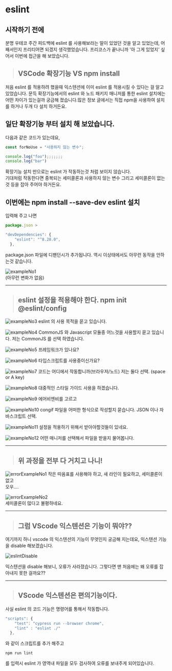 # eslint

## 시작하기 전에

분명 우테코 주간 피드백에 eslint 를 사용해보라는 말이 있었던 것을 알고 있었는데, 어째서인지 프리티어면 되겠지 생각했었습니다. 프리코스가 끝나니까 '아 그게 있었지' 싶어서 이번에 접근을 해 보았습니다.

> ## VSCode 확장기능 VS npm install

처음 eslint 를 적용하려 했을때 익스텐션에 이미 eslint 를 적용시킬 수 있다는 걸 알고 있었습니다. 문득 확장기능에서의 eslint 와 노드 패키지 매니저를 통한 eslint 설치에는 어떤 차이가 있는걸까 궁금해 졌습니다.많은 정보 글에서는 직접 npm을 사용하여 설치를 하거나 두개 다 설치 하거든요.

## 일단 확장기능 부터 설치 해 보았습니다.

다음과 같은 코드가 있는데요,

```javascript
const forNoUse = "사용하지 않는 변수";

console.log("foo");;;;;;;
console.log("bar")
```

확장기능 설치 만으로는 eslint 가 작동하는것 처럼 보이지 않습니다.  
기대처럼 작동한다면 중복되는 세미콜론과 사용하지 않는 변수 그리고 세미콜론이 없는것 등을 잡아 주어야 하거든요.

## 이번에는 npm install --save-dev eslint 설치

입력해 주고 나면

```javascript
package.json >

"devDependencies": {
    "eslint": "^8.28.0",
  },
```

package.json 파일에 디팬던시가 추가됩니다. 역시 이상태에서도 아무런 동작을 안하는것 같습니다.

![exampleNo1](https://user-images.githubusercontent.com/105046423/204788385-f5e67734-5ac2-4ac6-ad12-ba027b2cefaa.png)  
(아무런 변화가 없음)

---

> ## eslint 설정을 적용해야 한다. npm init @eslint/config

![exampleNo3](https://user-images.githubusercontent.com/105046423/204788389-78a0b187-64d6-49ad-a6ef-dc416681c61f.png)
eslint 의 사용 목적을 묻고 있습니다.

![exampleNo4](https://user-images.githubusercontent.com/105046423/204788391-3831a8d9-ce2f-4060-b6f0-7f1dd4ba9dd9.png)
CommonJS 와 Javascript 모듈중 어느것을 사용할지 묻고 있습니다.
저는 CommonJS 를 선택 하였습니다.

![exampleNo5](https://user-images.githubusercontent.com/105046423/204788394-7d7024d9-9298-465c-87a2-b4dbfbb8513c.png)
프레임워크가 있나요?

![exampleNo6](https://user-images.githubusercontent.com/105046423/204788398-10c04ae6-a965-47a4-90f4-ea6d0ab9910a.png)
타입스크립트를 사용중이신가요?

![exampleNo7](https://user-images.githubusercontent.com/105046423/204788399-2521c0d7-1424-4043-bfeb-a7b90f5517ab.png)
코드는 어디에서 작동합니까(브라우저/노드) 저는 둘다 선택. (space or A key)

![exampleNo8](https://user-images.githubusercontent.com/105046423/204788401-3790cf36-8ac9-4094-ac45-cbf13484acf2.png)
대중적인 스타일 가이드 사용을 하겠습니다.

![exampleNo9](https://user-images.githubusercontent.com/105046423/204788404-5cfdde4e-63e4-4b69-9b93-22b4fb9cc874.png)
에어비엔비를 고르고

![exampleNo10](https://user-images.githubusercontent.com/105046423/204788409-69df07a7-82c4-4ed7-8b78-cdb70b39585a.png)
congif 파일을 어떠한 형식으로 작성할지 묻습니다. JSON 이나 자바스크립트 선택.

![exampleNo11](https://user-images.githubusercontent.com/105046423/204788412-52674f69-3549-440e-8934-bb13829a1a59.png)
설정을 적용하기 위해서 받아야할것들이 있네요.

![exampleNo12](https://user-images.githubusercontent.com/105046423/204788417-2d376890-2f4a-4abe-8705-a3523a41e428.png)
어떤 매니저를 선택해서 파일을 받을지 물어봅니다.

---

> ## 위 과정을 전부 다 거치고 나니!

![errorExampleNo1](https://user-images.githubusercontent.com/105046423/204788439-89775b07-cdf4-4d3f-8612-602b4f29a6d7.png)
작은 따옴표를 사용해야 하고, 새 라인이 필요하고, 세미콜론이 없고  
오우....

![errorExampleNo2](https://user-images.githubusercontent.com/105046423/204788444-7d565fc3-47ae-4e6d-bb84-e0517e14f47c.png)  
세미콜론이 많다고 불평하네요.

---

> ## 그럼 VScode 익스텐션은 기능이 뭐야??

여기까지 하니 vscode 의 익스텐션의 기능이 무엇인지 궁금해 지는데요,
익스텐션 기능을 disable 해보겠습니다.

![eslintDisable](https://user-images.githubusercontent.com/105046423/204788448-e8b4ce10-9e67-4e87-b583-af2606c732e0.png)

익스텐션을 disable 해보니, 오류가 사라졌습니다. 그렇다면 맨 처음에는 왜 오류를 잡아내지 못한 걸까요??

---

> ## VScode 익스텐션은 편의기능이다.

사실 eslint 의 코드 기능은 명령어를 통해서 작동합니다.

```javascript
"scripts": {
    "test": "cypress run --browser chrome",
    "lint" : "eslint ./"
  },
```

와 같이 스크립트를 추가 해주고

`npm run lint`

를 입력시 eslint 가 영역내 파일을 모두 검사하여 오류를 보내주게 되어있습니다.
